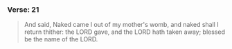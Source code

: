 ### Verse: 21
> And said, Naked came I out of my mother's womb, and naked shall I return thither: the LORD gave, and the LORD hath taken away; blessed be the name of the LORD.